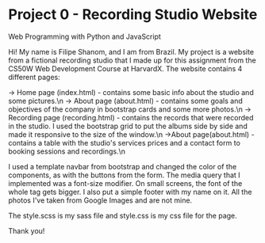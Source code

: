 # Project 0 - Recording Studio Website

Web Programming with Python and JavaScript

Hi! My name is Filipe Shanom, and I am from Brazil.
My project is a website from a fictional recording studio that I made up for this assignment from the CS50W Web Development Course at HarvardX.
The website contains 4 different pages:

-> Home page (index.html) - contains some basic info about the studio and some pictures.\n
-> About page (about.html) - contains some goals and objectives of the company in bootstrap cards and some more photos.\n
-> Recording page (recording.html) - contains the records that were recorded in the studio. I used the bootstrap grid to put the albums side by side and made it responsive to the size of the window.\n
->About page(about.html) - contains a table with the studio's services prices and a contact form to booking sessions and recordings.\n

I used a template navbar from bootstrap and changed the color of the components, as with the buttons from the form.
The media query that I implemented was a font-size modifier. On small screens, the font of the whole <body> tag gets bigger.
I also put a simple footer with my name on it.
All the photos I've taken from Google Images and are not mine.

The style.scss is my sass file and style.css is my css file for the page.

Thank you!
